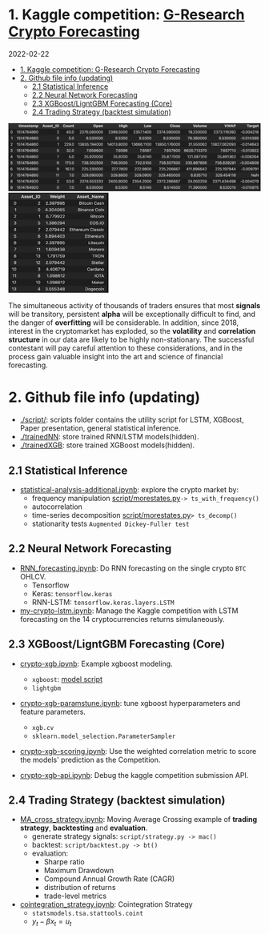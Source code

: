 # 1. Kaggle competition: [G-Research Crypto Forecasting](https://www.kaggle.com/c/g-research-crypto-forecasting/overview)
2022-02-22
<!-- TOC -->

- [1. Kaggle competition: G-Research Crypto Forecasting](#1-kaggle-competition-g-research-crypto-forecasting)
- [2. Github file info (updating)](#2-github-file-info-updating)
  - [2.1 Statistical Inference](#21-statistical-inference)
  - [2.2 Neural Network Forecasting](#22-neural-network-forecasting)
  - [2.3 XGBoost/LigntGBM Forecasting (Core)](#23-xgboostligntgbm-forecasting-core)
  - [2.4 Trading Strategy (backtest simulation)](#24-trading-strategy-backtest-simulation)

<!-- /TOC -->

![Data Frame preview](./pic/datapic.png)
<img src="./pic/assetlist.png" alt="Asset List" width="200" height="200"/>

The simultaneous activity of thousands of traders ensures that most **signals** will be transitory, persistent **alpha** will be exceptionally difficult to find, and the danger of **overfitting** will be considerable. In addition, since 2018, interest in the cryptomarket has exploded, so the **volatility** and **correlation structure** in our data are likely to be highly non-stationary. The successful contestant will pay careful attention to these considerations, and in the process gain valuable insight into the art and science of financial forecasting.

# 2. Github file info (updating)  

- [./script/](./script): scripts folder contains the utility script for LSTM, XGBoost, Paper presentation, general statistical inference.
- [./trainedNN](./trainedNN): store trained RNN/LSTM models(hidden).  
- [./trainedXGB](./trainedXGB): store trained XGBoost models(hidden).  


## 2.1 Statistical Inference  

- [statistical-analysis-additional.ipynb](./statistical-analysis-additional.ipynb): explore the crypto market by:   
  - frequency manipulation [script/morestates.py](./script/morestats.py)`-> ts_with_frequency()`
  - autocorrelation
  - time-series decomposition [script/morestates.py](./script/morestats.py)`> ts_decomp()`
  - stationarity tests `Augmented Dickey-Fuller test` 

## 2.2 Neural Network Forecasting  

- [RNN_forecasting.ipynb](./RNN_forecasting.ipynb): Do RNN forecasting on the single crypto `BTC` OHLCV.  
  - Tensorflow
  - Keras: `tensorflow.keras`
  - RNN-LSTM: `tensorflow.keras.layers.LSTM`
- [my-crypto-lstm.ipynb](./my-crypto-lstm.ipynb): Manage the Kaggle competition with LSTM forecasting on the 14 cryptocurrencies returns simulaneously.

## 2.3 XGBoost/LigntGBM Forecasting (Core)  
- [crypto-xgb.ipynb](./crypto-xgb.ipynb): Example xgboost modeling.
  - `xgboost`: [model script](./script/XGB/xgbmodel.py)
  - `lightgbm`

- [crypto-xgb-paramstune.ipynb](./crypto-xgb-paramstune.ipynb): tune xgboost hyperparameters and feature parameters.
  - `xgb.cv`
  - `sklearn.model_selection.ParameterSampler`
- [crypto-xgb-scoring.ipynb](./crypto-xgb-scoring.ipynb): Use the weighted correlation metric to score the models' prediction as the Competition.
- [crypto-xgb-api.ipynb](./crypto-xgb-api.ipynb): Debug the kaggle competition submission API.
## 2.4 Trading Strategy (backtest simulation)  

- [MA_cross_strategy.ipynb](./MA_cross_strategy.ipynb): Moving Average Crossing example of **trading strategy**, **backtesting** and **evaluation**.
  - generate strategy signals: `script/strategy.py -> mac()`
  - backtest: `script/backtest.py -> bt()`
  - evaluation:  
    - Sharpe ratio
    - Maximum Drawdown
    - Compound Annual Growth Rate (CAGR)      
    - distribution of returns
    - trade-level metrics
- [cointegration_strategy.ipynb](./cointegration_strategy.ipynb): Cointegration Strategy
  - `statsmodels.tsa.stattools.coint`
  - $y_{t}-\beta x_{t}=u_{t}$  